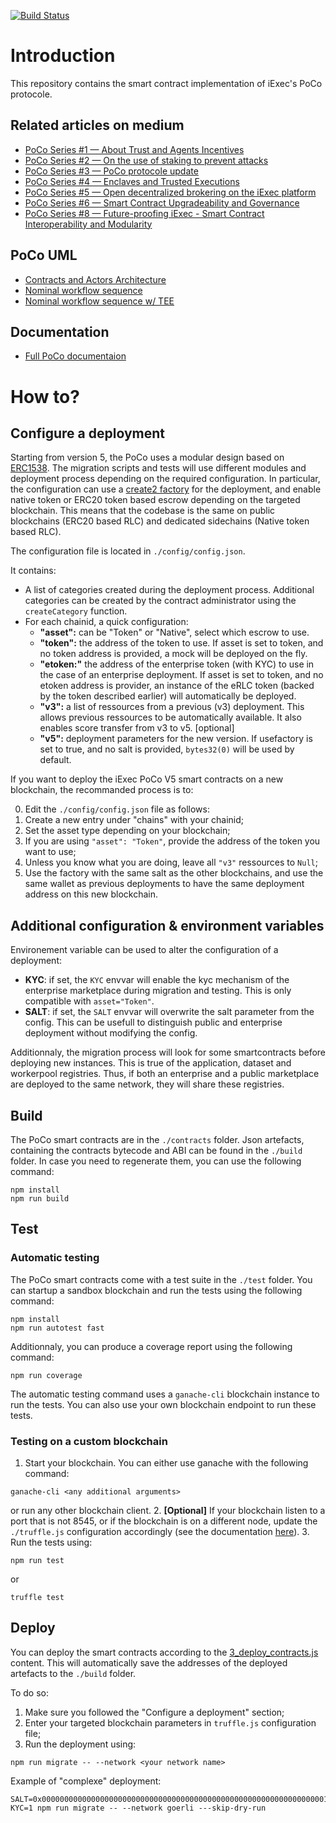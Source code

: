 
[![Build Status](https://drone.iex.ec/api/badges/iExecBlockchainComputing/PoCo-dev/status.svg)](https://drone.iex.ec/iExecBlockchainComputing/PoCo-dev)


# Introduction

This repository contains the smart contract implementation of iExec's PoCo protocole.

## Related articles on medium

- [PoCo Series #1 — About Trust and Agents Incentives](https://medium.com/iex-ec/about-trust-and-agents-incentives-4651c138974c)
- [PoCo Series #2 — On the use of staking to prevent attacks](https://medium.com/iex-ec/poco-series-2-on-the-use-of-staking-to-prevent-attacks-2a5c700558bd)
- [PoCo Series #3 — PoCo protocole update](https://medium.com/iex-ec/poco-series-3-poco-protocole-update-a2c8f8f30126)
- [PoCo Series #4 — Enclaves and Trusted Executions](https://medium.com/iex-ec/poco-series-4-sgx-enclaves-and-trusted-executions-6f2ebed8d4fa)
- [PoCo Series #5 — Open decentralized brokering on the iExec platform](https://medium.com/iex-ec/poco-series-5-open-decentralized-brokering-on-the-iexec-platform-67b266e330d8)
- [PoCo Series #6 — Smart Contract Upgradeability and Governance](https://medium.com/iex-ec/poco-series-6-smart-contract-upgradeability-and-governance-68d2cdecd120)
- [PoCo Series #8 — Future-proofing iExec - Smart Contract Interoperability and Modularity](https://medium.com/iex-ec/poco-series-8-future-proofing-iexec-smart-contract-interoperability-and-modularity-37a3d3613f11)

## PoCo UML

- [Contracts and Actors Architecture](./uml/architecture-ODB.png)
- [Nominal workflow sequence](./uml/nominalworkflow-ODB.png)
- [Nominal workflow sequence w/ TEE](./uml/nominalworkflow-ODB+TEE.png)

## Documentation

- [Full PoCo documentaion](https://docs.iex.ec/key-concepts/proof-of-contribution)

# How to?

## Configure a deployment

Starting from version 5, the PoCo uses a modular design based on [ERC1538](https://github.com/ethereum/EIPs/issues/1538). The migration scripts and tests will use different modules and deployment process depending on the required configuration. In particular, the configuration can use a [create2 factory](https://github.com/iExecBlockchainComputing/iexec-solidity/blob/master/contracts/Factory/GenericFactory.sol) for the deployment, and enable native token or ERC20 token based escrow depending on the targeted blockchain. This means that the codebase is the same on public blockchains (ERC20 based RLC) and dedicated sidechains (Native token based RLC).

The configuration file is located in `./config/config.json`.

It contains:
- A list of categories created during the deployment process. Additional categories can be created by the contract administrator using the `createCategory` function.
- For each chainid, a quick configuration:
	- **"asset":** can be "Token" or "Native", select which escrow to use.
	- **"token":** the address of the token to use. If asset is set to token, and no token address is provided, a mock will be deployed on the fly.
	- **"etoken:"** the address of the enterprise token (with KYC) to use in the case of an enterprise deployment. If asset is set to token, and no etoken address is provider, an instance of the eRLC token (backed by the token described earlier) will automatically be deployed.
	- **"v3":** a list of ressources from a previous (v3) deployment. This allows previous ressources to be automatically available. It also enables score transfer from v3 to v5. [optional]
	- **"v5":** deployment parameters for the new version. If usefactory is set to true, and no salt is provided, `bytes32(0)` will be used by default.

If you want to deploy the iExec PoCo V5 smart contracts on a new blockchain, the recommanded process is to:

0. Edit the `./config/config.json` file as follows:
1. Create a new entry under "chains" with your chainid;
2. Set the asset type depending on your blockchain;
3. If you are using `"asset": "Token"`, provide the address of the token you want to use;
4. Unless you know what you are doing, leave all `"v3"` ressources to `Null`;
5. Use the factory with the same salt as the other blockchains, and use the same wallet as previous deployments to have the same deployment address on this new blockchain.

## Additional configuration & environment variables

Environement variable can be used to alter the configuration of a deployment:
- **KYC**: if set, the `KYC` envvar will enable the kyc mechanism of the enterprise marketplace during migration and testing. This is only compatible with `asset="Token"`.
- **SALT**: if set, the `SALT` envvar will overwrite the salt parameter from the config. This can be usefull to distinguish public and enterprise deployment without modifying the config.

Additionnaly, the migration process will look for some smartcontracts before deploying new instances. This is true of the application, dataset and workerpool registries. Thus, if both an enterprise and a public marketplace are deployed to the same network, they will share these registries.

## Build

The PoCo smart contracts are in the `./contracts` folder. Json artefacts, containing the contracts bytecode and ABI can be found in the `./build` folder. In case you need to regenerate them, you can use the following command:
```
npm install
npm run build
```

## Test

### Automatic testing

The PoCo smart contracts come with a test suite in the `./test` folder. You can startup a sandbox blockchain and run the tests using the following command:

```
npm install
npm run autotest fast
```

Additionnaly, you can produce a coverage report using the following command:
```
npm run coverage
```

The automatic testing command uses a `ganache-cli` blockchain instance to run the tests. You can also use your own blockchain endpoint to run these tests.

### Testing on a custom blockchain

1. Start your blockchain. You can either use ganache with the following command:
```
ganache-cli <any additional arguments>
```
or run any other blockchain client.
2. **[Optional]** If your blockchain listen to a port that is not 8545, or if the blockchain is on a different node, update the `./truffle.js` configuration accordingly (see the documentation [here](https://www.trufflesuite.com/docs/truffle/reference/configuration)).
3. Run the tests using:
```
npm run test
```
or
```
truffle test
```

## Deploy

You can deploy the smart contracts according to the [3_deploy_contracts.js](./migrations/3_deploy_contracts.js) content. This will automatically save the addresses of the deployed artefacts to the `./build` folder.

To do so:

1. Make sure you followed the "Configure a deployment" section;
2. Enter your targeted blockchain parameters in `truffle.js` configuration file;
3. Run the deployment using:
```
npm run migrate -- --network <your network name>
```

Example of "complexe" deployment:

```
SALT=0x0000000000000000000000000000000000000000000000000000000000000001 KYC=1 npm run migrate -- --network goerli ---skip-dry-run
```
